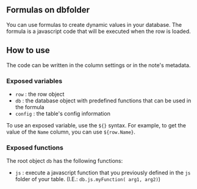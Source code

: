 ## Formulas on dbfolder
You can use formulas to create dynamic values in your database. 
The formula is a javascript code that will be executed when the row is loaded.

## How to use
The code can be written in the column settings or in the note's metadata. 

### Exposed variables
- `row` : the row object
- `db` : the database object with predefined functions that can be used in the formula
- `config` : the table's config information

To use an exposed variable, use the `${}` syntax. For example, to get the value of the `Name` column, you can use `${row.Name}`.

### Exposed functions
The root object `db` has the following functions:
- `js` : execute a javascript function that you previously defined in the `js` folder of your table. (I.E.: `db.js.myFunction( arg1, arg2)`)

